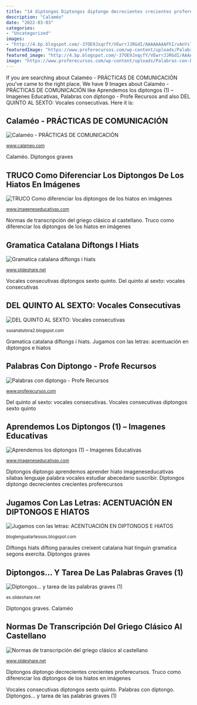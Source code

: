 ```yaml
---
title: "14 diptongos Diptongos diptongo decrecientes crecientes proferecursos"
description: "Calaméo"
date: "2022-03-03"
categories:
- "Uncategorized"
images:
- "http://4.bp.blogspot.com/-37OE9JxqcfY/VEwrrJJRGdI/AAAAAAAAFhI/vAnYslfLk38/s1600/maphiatocmap.jpg"
featuredImage: "https://www.proferecursos.com/wp-content/uploads/Palabras-con-Diptongo-700x495.jpg"
featured_image: "http://4.bp.blogspot.com/-37OE9JxqcfY/VEwrrJJRGdI/AAAAAAAAFhI/vAnYslfLk38/s1600/maphiatocmap.jpg"
image: "https://www.proferecursos.com/wp-content/uploads/Palabras-con-Diptongo-700x495.jpg"
---
```


If you are searching about Calaméo - PRÁCTICAS DE COMUNICACIÓN you've came to the right place. We have 9 Images about Calaméo - PRÁCTICAS DE COMUNICACIÓN like Aprendemos los diptongos (1) – Imagenes Educativas, Palabras con diptongo - Profe Recursos and also DEL QUINTO AL SEXTO: Vocales consecutivas. Here it is:

## Calaméo - PRÁCTICAS DE COMUNICACIÓN

![Calaméo - PRÁCTICAS DE COMUNICACIÓN](https://p.calameoassets.com/131005023554-af97862ce31d1b9e1a7cc34bf585c24a/p1.jpg "Diptongos... y tarea de las palabras graves (1)")

<small>www.calameo.com</small>

Calaméo. Diptongos graves

## TRUCO Como Diferenciar Los Diptongos De Los Hiatos En Imágenes

![TRUCO Como diferenciar los diptongos de los hiatos en imágenes](https://www.imageneseducativas.com/wp-content/uploads/2015/01/DIPTONGO-VS-HIATO.jpg "Diptongos diptongo aprendemos aprender hiato imageneseducativas silabas lenguaje palabra vocales estudiar abecedario suscribir")

<small>www.imageneseducativas.com</small>

Normas de transcripción del griego clásico al castellano. Truco como diferenciar los diptongos de los hiatos en imágenes

## Gramatica Catalana Diftongs I Hiats

![Gramatica catalana diftongs i hiats](https://image.slidesharecdn.com/gramticacatalana-diftongs-hiats-121022031303-phpapp02/95/gramatica-catalana-diftongs-i-hiats-8-638.jpg?cb=1352637471 "Palabras con diptongo")

<small>www.slideshare.net</small>

Vocales consecutivas diptongos sexto quinto. Del quinto al sexto: vocales consecutivas

## DEL QUINTO AL SEXTO: Vocales Consecutivas

![DEL QUINTO AL SEXTO: Vocales consecutivas](http://3.bp.blogspot.com/-P9cMT507Eb0/UPPD69OGUeI/AAAAAAAAA5U/k955qb37DMY/s1600/diptongos%2Be%2Bhiatos.jpg "Truco como diferenciar los diptongos de los hiatos en imágenes")

<small>susanatutora2.blogspot.com</small>

Gramatica catalana diftongs i hiats. Jugamos con las letras: acentuación en diptongos e hiatos

## Palabras Con Diptongo - Profe Recursos

![Palabras con diptongo - Profe Recursos](https://www.proferecursos.com/wp-content/uploads/Palabras-con-Diptongo-700x495.jpg "Palabras con diptongo")

<small>www.proferecursos.com</small>

Del quinto al sexto: vocales consecutivas. Vocales consecutivas diptongos sexto quinto

## Aprendemos Los Diptongos (1) – Imagenes Educativas

![Aprendemos los diptongos (1) – Imagenes Educativas](https://i1.wp.com/www.imageneseducativas.com/wp-content/uploads/2018/09/Aprendemos-los-diptongos-1.jpg?ssl=1 "Diptongos graves")

<small>www.imageneseducativas.com</small>

Diptongos diptongo aprendemos aprender hiato imageneseducativas silabas lenguaje palabra vocales estudiar abecedario suscribir. Diptongos diptongo decrecientes crecientes proferecursos

## Jugamos Con Las Letras: ACENTUACIÓN EN DIPTONGOS E HIATOS

![Jugamos con las letras: ACENTUACIÓN EN DIPTONGOS E HIATOS](http://4.bp.blogspot.com/-37OE9JxqcfY/VEwrrJJRGdI/AAAAAAAAFhI/vAnYslfLk38/s1600/maphiatocmap.jpg "Diptongos graves")

<small>bloglenguatartessos.blogspot.com</small>

Diftongs hiats diftong paraules creixent catalana hiat tinguin gramatica segons exercita. Diptongos graves

## Diptongos... Y Tarea De Las Palabras Graves (1)

![Diptongos... y tarea de las palabras graves (1)](https://image.slidesharecdn.com/diptongos-141021185724-conversion-gate02/95/diptongos-y-tarea-de-las-palabras-graves-1-7-638.jpg?cb=1413918175 "Palabras con diptongo")

<small>es.slideshare.net</small>

Diptongos graves. Calaméo

## Normas De Transcripción Del Griego Clásico Al Castellano

![Normas de transcripción del griego clásico al castellano](https://image.slidesharecdn.com/transcripciongriegocastellano-170214223219/95/normas-de-transcripcin-del-griego-clsico-al-castellano-32-638.jpg?cb=1487234657 "Diftongs hiats diftong paraules creixent catalana hiat tinguin gramatica segons exercita")

<small>www.slideshare.net</small>

Diptongos diptongo decrecientes crecientes proferecursos. Truco como diferenciar los diptongos de los hiatos en imágenes

Vocales consecutivas diptongos sexto quinto. Palabras con diptongo. Diptongos... y tarea de las palabras graves (1)
